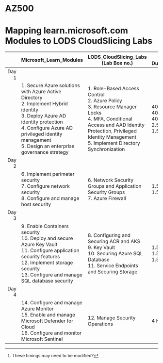 # AZ500
# Mapping learn.microsoft.com Modules to LODS CloudSlicing Labs


||Microsoft_Learn_Modules | LODS_CloudSlicing_Labs (Lab Box no.) |Lab Duration[^1] |
|---:|---|---|---|
|Day 1|
||1. Secure Azure solutions with Azure Active Directory<BR>2. Implement Hybrid identity<BR>3. Deploy Azure AD identity protection<BR>4. Configure Azure AD privileged identity management<BR>5. Design an enterprise governance strategy|1.	Role-Based Access Control<br>2. Azure Policy<br>3. Resource Manager Locks<br>4. MFA, Conditional Access and AAD Identity Protection, Privileged Identity Management<br>5. Implement Directory Synchronization |40 Min<br>40 Min<br>40 Min<br>2.5 Hours<br>1.5 Hours|
|Day 2|
||6. Implement perimeter security<BR>7. Configure network security<BR>8. Configure and manage host security|6.	Network Security Groups and Application Security Groups<br>7. Azure Firewall|1.5 hours<br>1.5 hours|
|Day 3|
||9. Enable Containers security<br>10. Deploy and secure Azure Key Vault<br>11. Configure application security features<br>12. Implement storage security<br>13. Configure and manage SQL database security|8. Configuring and Securing ACR and AKS<br>9. Key Vault<br>10. Securing Azure SQL Database<br>11. Service Endpoints and Securing Storage|1.5 Hour<br>1.5 Hour<br>1.5 Hour|
|Day 4|
|| 14. Configure and manage Azure Monitor<br>15. Enable and manage Microsoft Defender for Cloud<br>16. Configure and monitor Microsoft Sentinel|12. Manage Security Operations|4 Hour|


[^1]: These timings may need to be modified?  
[^2]: Do these labs at the end of day 4
